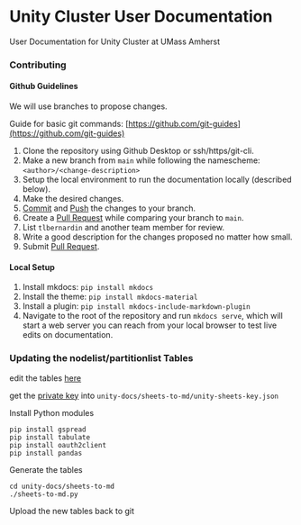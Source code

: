 # Unity Cluster User Documentation
User Documentation for Unity Cluster at UMass Amherst

### Contributing

#### Github Guidelines
We will use branches to propose changes.

Guide for basic git commands: [https://github.com/git-guides](https://github.com/git-guides)

1. Clone the repository using Github Desktop or ssh/https/git-cli.
1. Make a new branch from `main` while following the namescheme: `<author>/<change-description>`
1. Setup the local environment to run the documentation locally (described below).
1. Make the desired changes.
1. [Commit](https://github.com/git-guides/git-commit) and [Push](https://github.com/git-guides/git-push) the changes to your branch.
1. Create a [Pull Request](https://docs.github.com/en/pull-requests) while comparing your branch to `main`.
1. List `tlbernardin` and another team member for review. 
1. Write a good description for the changes proposed no matter how small. 
1. Submit [Pull Request](https://docs.github.com/en/pull-requests).

#### Local Setup
1. Install mkdocs: `pip install mkdocs`
1. Install the theme: `pip install mkdocs-material`
1. Install a plugin: `pip install mkdocs-include-markdown-plugin`
1. Navigate to the root of the repository and run `mkdocs serve`, which will start a web server you can reach from your local browser to test live edits on documentation.

### Updating the nodelist/partitionlist Tables
edit the tables [here](https://docs.google.com/spreadsheets/d/1kEieN7qKY-iiSJc18SVZdyRnJ4NArIhZY_or_WKnIAI/edit?usp=sharing)

get the [private key](https://drive.google.com/file/d/1Q9fJ0QSi3AjLq3vb4e-1kRQgM1NR7eaA/view?usp=sharing) into `unity-docs/sheets-to-md/unity-sheets-key.json`

Install Python modules
```
pip install gspread
pip install tabulate
pip install oauth2client
pip install pandas
```

Generate the tables
```
cd unity-docs/sheets-to-md
./sheets-to-md.py
```

Upload the new tables back to git
